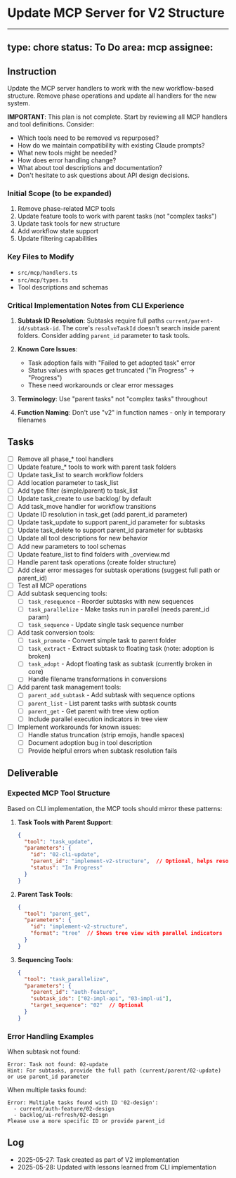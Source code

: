# Update MCP Server for V2 Structure

---
type: chore
status: To Do
area: mcp
assignee:
---

## Instruction

Update the MCP server handlers to work with the new workflow-based structure. Remove phase operations and update all handlers for the new system.

**IMPORTANT**: This plan is not complete. Start by reviewing all MCP handlers and tool definitions. Consider:
- Which tools need to be removed vs repurposed?
- How do we maintain compatibility with existing Claude prompts?
- What new tools might be needed?
- How does error handling change?
- What about tool descriptions and documentation?
- Don't hesitate to ask questions about API design decisions.

### Initial Scope (to be expanded)
1. Remove phase-related MCP tools
2. Update feature tools to work with parent tasks (not "complex tasks")
3. Update task tools for new structure
4. Add workflow state support
5. Update filtering capabilities

### Key Files to Modify
- `src/mcp/handlers.ts`
- `src/mcp/types.ts`
- Tool descriptions and schemas

### Critical Implementation Notes from CLI Experience

1. **Subtask ID Resolution**: Subtasks require full paths `current/parent-id/subtask-id`. The core's `resolveTaskId` doesn't search inside parent folders. Consider adding `parent_id` parameter to task tools.

2. **Known Core Issues**:
   - Task adoption fails with "Failed to get adopted task" error
   - Status values with spaces get truncated ("In Progress" → "Progress")
   - These need workarounds or clear error messages

3. **Terminology**: Use "parent tasks" not "complex tasks" throughout

4. **Function Naming**: Don't use "v2" in function names - only in temporary filenames

## Tasks

- [ ] Remove all phase_* tool handlers
- [ ] Update feature_* tools to work with parent task folders
- [ ] Update task_list to search workflow folders
- [ ] Add location parameter to task_list
- [ ] Add type filter (simple/parent) to task_list
- [ ] Update task_create to use backlog/ by default
- [ ] Add task_move handler for workflow transitions
- [ ] Update ID resolution in task_get (add parent_id parameter)
- [ ] Update task_update to support parent_id parameter for subtasks
- [ ] Update task_delete to support parent_id parameter for subtasks
- [ ] Update all tool descriptions for new behavior
- [ ] Add new parameters to tool schemas
- [ ] Update feature_list to find folders with _overview.md
- [ ] Handle parent task operations (create folder structure)
- [ ] Add clear error messages for subtask operations (suggest full path or parent_id)
- [ ] Test all MCP operations
- [ ] Add subtask sequencing tools:
  - [ ] `task_resequence` - Reorder subtasks with new sequences
  - [ ] `task_parallelize` - Make tasks run in parallel (needs parent_id param)
  - [ ] `task_sequence` - Update single task sequence number
- [ ] Add task conversion tools:
  - [ ] `task_promote` - Convert simple task to parent folder
  - [ ] `task_extract` - Extract subtask to floating task (note: adoption is broken)
  - [ ] `task_adopt` - Adopt floating task as subtask (currently broken in core)
  - [ ] Handle filename transformations in conversions
- [ ] Add parent task management tools:
  - [ ] `parent_add_subtask` - Add subtask with sequence options
  - [ ] `parent_list` - List parent tasks with subtask counts
  - [ ] `parent_get` - Get parent with tree view option
  - [ ] Include parallel execution indicators in tree view
- [ ] Implement workarounds for known issues:
  - [ ] Handle status truncation (strip emojis, handle spaces)
  - [ ] Document adoption bug in tool description
  - [ ] Provide helpful errors when subtask resolution fails

## Deliverable

### Expected MCP Tool Structure

Based on CLI implementation, the MCP tools should mirror these patterns:

1. **Task Tools with Parent Support**:
   ```json
   {
     "tool": "task_update",
     "parameters": {
       "id": "02-cli-update",
       "parent_id": "implement-v2-structure",  // Optional, helps resolve subtasks
       "status": "In Progress"
     }
   }
   ```

2. **Parent Task Tools**:
   ```json
   {
     "tool": "parent_get",
     "parameters": {
       "id": "implement-v2-structure",
       "format": "tree"  // Shows tree view with parallel indicators
     }
   }
   ```

3. **Sequencing Tools**:
   ```json
   {
     "tool": "task_parallelize",
     "parameters": {
       "parent_id": "auth-feature",
       "subtask_ids": ["02-impl-api", "03-impl-ui"],
       "target_sequence": "02"  // Optional
     }
   }
   ```

### Error Handling Examples

When subtask not found:
```
Error: Task not found: 02-update
Hint: For subtasks, provide the full path (current/parent/02-update) or use parent_id parameter
```

When multiple tasks found:
```
Error: Multiple tasks found with ID '02-design':
  - current/auth-feature/02-design
  - backlog/ui-refresh/02-design
Please use a more specific ID or provide parent_id
```

## Log

- 2025-05-27: Task created as part of V2 implementation
- 2025-05-28: Updated with lessons learned from CLI implementation
